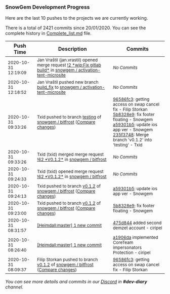 
### SnowGem Development Progress

Here are the last 10 pushes to the projects we are currently working.

There is a total of 2421 commits since 20/01/2020. You can see the complete history in
 [Complete_list.md](Complete_list.md) file.

| Push Time | Description | Commits |
| --- | --- | --- |
| <sub>2020-10-31 12:19:09</sub> | <sub>Jan Vraštil (jan.vrastil) opened merge request [\!2 \*wip:Fix gitlab build\*](https://gitlab.com/snowgem/activation-tent-microsite/-/merge_requests/2) in [snowgem / activation\-tent\-microsite](https://gitlab.com/snowgem/activation-tent-microsite)</sub> | <sub>_No Commits_</sub> |
| <sub>2020-10-31 12:18:52</sub> | <sub>Jan Vraštil pushed new branch [build\_fix](https://gitlab.com/snowgem/activation-tent-microsite/commits/build_fix) to [snowgem / activation\-tent\-microsite](https://gitlab.com/snowgem/activation-tent-microsite)</sub> | <sub>_No Commits_</sub> |
| <sub>2020-10-31 09:33:26</sub> | <sub>Txid pushed to branch [testing](https://gitlab.com/snowgem/bitfrost/commits/testing) of [snowgem / bitfrost](https://gitlab.com/snowgem/bitfrost) ([Compare changes](https://gitlab.com/snowgem/bitfrost/compare/09a8c4bee6affe0051fb085d122bc30b99b14078...235f37486caa73d765a57bafde5ec6db76909c5f))</sub> | <sub>[96586fc3](https://gitlab.com/snowgem/bitfrost/-/commit/96586fc37b47ded2488b0bd1098df42cb07e02b4): getting access on swap cancel fix - Filip Storkan<br>[5b8328e9](https://gitlab.com/snowgem/bitfrost/-/commit/5b8328e97845f6b6aa111cb63775a1860aea7a23): fix footer floating - Snowgem<br>[a59301b5](https://gitlab.com/snowgem/bitfrost/-/commit/a59301b57fa2ce1f6e1e180af24bfe29b304dac9): update ios app ver - Snowgem<br>[235f3748](https://gitlab.com/snowgem/bitfrost/-/commit/235f37486caa73d765a57bafde5ec6db76909c5f): Merge branch 'v0.1.2' into 'testing' - Txid</sub> |
| <sub>2020-10-31 09:33:26</sub> | <sub>Txid (txid) merged merge request [\!62 \*V0\.1\.2\*](https://gitlab.com/snowgem/bitfrost/-/merge_requests/62) in [snowgem / bitfrost](https://gitlab.com/snowgem/bitfrost)</sub> | <sub>_No Commits_</sub> |
| <sub>2020-10-31 09:24:33</sub> | <sub>Txid (txid) opened merge request [\!62 \*V0\.1\.2\*](https://gitlab.com/snowgem/bitfrost/-/merge_requests/62) in [snowgem / bitfrost](https://gitlab.com/snowgem/bitfrost)</sub> | <sub>_No Commits_</sub> |
| <sub>2020-10-31 09:24:13</sub> | <sub>Txid pushed to branch [v0\.1\.2](https://gitlab.com/snowgem/bitfrost/commits/v0.1.2) of [snowgem / bitfrost](https://gitlab.com/snowgem/bitfrost) ([Compare changes](https://gitlab.com/snowgem/bitfrost/compare/5b8328e97845f6b6aa111cb63775a1860aea7a23...a59301b57fa2ce1f6e1e180af24bfe29b304dac9))</sub> | <sub>[a59301b5](https://gitlab.com/snowgem/bitfrost/-/commit/a59301b57fa2ce1f6e1e180af24bfe29b304dac9): update ios app ver - Snowgem</sub> |
| <sub>2020-10-31 09:23:00</sub> | <sub>Txid pushed to branch [v0\.1\.2](https://gitlab.com/snowgem/bitfrost/commits/v0.1.2) of [snowgem / bitfrost](https://gitlab.com/snowgem/bitfrost) ([Compare changes](https://gitlab.com/snowgem/bitfrost/compare/96586fc37b47ded2488b0bd1098df42cb07e02b4...5b8328e97845f6b6aa111cb63775a1860aea7a23))</sub> | <sub>[5b8328e9](https://gitlab.com/snowgem/bitfrost/-/commit/5b8328e97845f6b6aa111cb63775a1860aea7a23): fix footer floating - Snowgem</sub> |
| <sub>2020-10-31 08:31:57</sub> | <sub>[[Heimdall:master] 1 new commit](https://github.com/ciripel/Heimdall/commit/475d844c7a70ea7ed8f0b7d8a1b1b30bc44d4194)</sub> | <sub>[475d844](https://github.com/ciripel/Heimdall/commit/475d844c7a70ea7ed8f0b7d8a1b1b30bc44d4194) added second demzet account - ciripel</sub> |
| <sub>2020-10-31 08:26:40</sub> | <sub>[[Heimdall:master] 1 new commit](https://github.com/ciripel/Heimdall/commit/a1906da797f1e31404e5163fa88f9c923147fbc1)</sub> | <sub>[a1906da](https://github.com/ciripel/Heimdall/commit/a1906da797f1e31404e5163fa88f9c923147fbc1) implemented CoreTeam impersonators Protection - ciripel</sub> |
| <sub>2020-10-31 08:09:37</sub> | <sub>Filip Storkan pushed to branch [v0\.1\.2](https://gitlab.com/snowgem/bitfrost/commits/v0.1.2) of [snowgem / bitfrost](https://gitlab.com/snowgem/bitfrost) ([Compare changes](https://gitlab.com/snowgem/bitfrost/compare/64854bb21be421a5707a210ab70f3b9ecd040406...96586fc37b47ded2488b0bd1098df42cb07e02b4))</sub> | <sub>[96586fc3](https://gitlab.com/snowgem/bitfrost/-/commit/96586fc37b47ded2488b0bd1098df42cb07e02b4): getting access on swap cancel fix - Filip Storkan</sub> |

_You can see more details and commits in our [Discord](https://discord.gg/zumGnbg) in **#dev-diary** channel._

